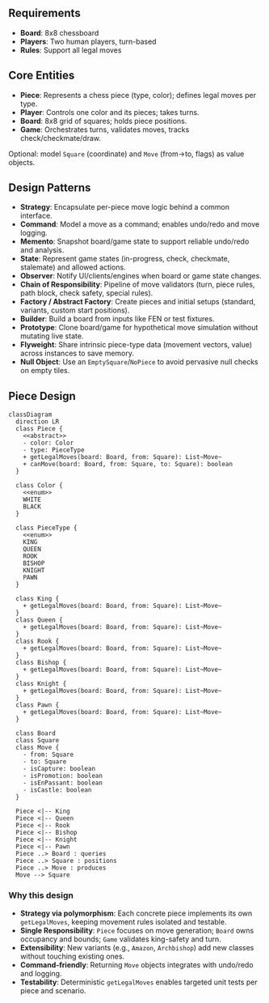 ## Requirements

- **Board**: 8x8 chessboard
- **Players**: Two human players, turn-based
- **Rules**: Support all legal moves
## Core Entities

- **Piece**: Represents a chess piece (type, color); defines legal moves per type.
- **Player**: Controls one color and its pieces; takes turns.
- **Board**: 8x8 grid of squares; holds piece positions.
- **Game**: Orchestrates turns, validates moves, tracks check/checkmate/draw.

Optional: model `Square` (coordinate) and `Move` (from→to, flags) as value objects.

## Design Patterns

- **Strategy**: Encapsulate per-piece move logic behind a common interface.
- **Command**: Model a move as a command; enables undo/redo and move logging.
- **Memento**: Snapshot board/game state to support reliable undo/redo and analysis.
- **State**: Represent game states (in-progress, check, checkmate, stalemate) and allowed actions.
- **Observer**: Notify UI/clients/engines when board or game state changes.
- **Chain of Responsibility**: Pipeline of move validators (turn, piece rules, path block, check safety, special rules).
- **Factory / Abstract Factory**: Create pieces and initial setups (standard, variants, custom start positions).
- **Builder**: Build a board from inputs like FEN or test fixtures.
- **Prototype**: Clone board/game for hypothetical move simulation without mutating live state.
- **Flyweight**: Share intrinsic piece-type data (movement vectors, value) across instances to save memory.
- **Null Object**: Use an `EmptySquare`/`NoPiece` to avoid pervasive null checks on empty tiles.

## Piece Design

```mermaid
classDiagram
  direction LR
  class Piece {
    <<abstract>>
    - color: Color
    - type: PieceType
    + getLegalMoves(board: Board, from: Square): List~Move~
    + canMove(board: Board, from: Square, to: Square): boolean
  }

  class Color {
    <<enum>>
    WHITE
    BLACK
  }

  class PieceType {
    <<enum>>
    KING
    QUEEN
    ROOK
    BISHOP
    KNIGHT
    PAWN
  }

  class King {
    + getLegalMoves(board: Board, from: Square): List~Move~
  }
  class Queen {
    + getLegalMoves(board: Board, from: Square): List~Move~
  }
  class Rook {
    + getLegalMoves(board: Board, from: Square): List~Move~
  }
  class Bishop {
    + getLegalMoves(board: Board, from: Square): List~Move~
  }
  class Knight {
    + getLegalMoves(board: Board, from: Square): List~Move~
  }
  class Pawn {
    + getLegalMoves(board: Board, from: Square): List~Move~
  }

  class Board
  class Square
  class Move {
    - from: Square
    - to: Square
    - isCapture: boolean
    - isPromotion: boolean
    - isEnPassant: boolean
    - isCastle: boolean
  }

  Piece <|-- King
  Piece <|-- Queen
  Piece <|-- Rook
  Piece <|-- Bishop
  Piece <|-- Knight
  Piece <|-- Pawn
  Piece ..> Board : queries
  Piece ..> Square : positions
  Piece ..> Move : produces
  Move --> Square
```

### Why this design

- **Strategy via polymorphism**: Each concrete piece implements its own `getLegalMoves`, keeping movement rules isolated and testable.
- **Single Responsibility**: `Piece` focuses on move generation; `Board` owns occupancy and bounds; `Game` validates king-safety and turn.
- **Extensibility**: New variants (e.g., `Amazon`, `Archbishop`) add new classes without touching existing ones.
- **Command-friendly**: Returning `Move` objects integrates with undo/redo and logging.
- **Testability**: Deterministic `getLegalMoves` enables targeted unit tests per piece and scenario.
